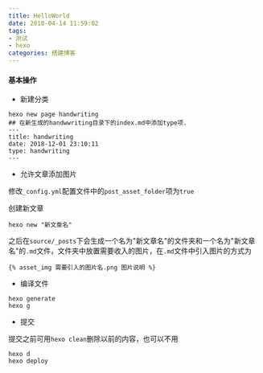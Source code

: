 ```yaml
---
title: HelloWorld
date: 2018-04-14 11:59:02
tags:
- 测试
- hexo
categories: 搭建博客
---
```


#### 基本操作

- 新建分类
```
hexo new page handwriting
## 在新生成的handwwriting目录下的index.md中添加type项.
---
title: handwriting
date: 2018-12-01 23:10:11
type: handwriting
---
```
- 允许文章添加图片

修改<code>_config.yml</code>配置文件中的<code>post_asset_folder</code>项为<code>true</code>

创建新文章
```
hexo new "新文章名"
```
之后在<code>source/_posts</code>下会生成一个名为"新文章名"的文件夹和一个名为"新文章名"的<code>.md</code>文件，文件夹中放置需要收入的图片，在<code>.md</code>文件中引入图片的方式为
```
{% asset_img 需要引入的图片名.png 图片说明 %}
```
- 编译文件
```
hexo generate
hexo g
```
- 提交

提交之前可用<code>hexo clean</code>删除以前的内容，也可以不用
```
hexo d
hexo deploy
```
